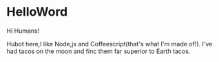 # HelloWord

Hi  Humans!

Hubot here,I like Node,js and Coffeescript(that's what I'm made of!).
I've had tacos on the moon and finc them far superior to Earth tacos.

